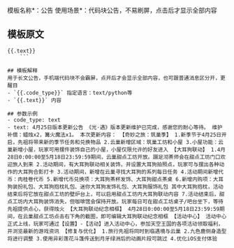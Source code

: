 模板名称*：公告
使用场景*：代码块公告，不易刷屏，点击后才显示全部内容

## 模板原文
```{{.code_type}}
{{.text}}
    ```

## 模板解释
用于长文公告，手机端代码块不会霸屏，点开后才会显示全部内容，也可跟普通消息区分开，更醒目
- `{{.code_type}}` 指定语言：text/python等
- `{{.text}}` 内容

## 参数示例
- code_type: text
- text: 4月25日版本更新公告 《光·遇》版本更新维护已完成，感谢您的耐心等待。 维护补偿：蜡烛x2，篝火魔法x1。 本次更新内容： 【奇妙之旅：筑巢季】 1.新季节于4月25日开启，先祖将带来新的季节任务和兑换物品 2.云巢新增区域：筑巢工坊和小屋 3.小屋功能：云巢新增小屋，玩家可用摆件装饰自己的小屋，小屋仅限允许的好友进入 【大耳狗联动】 1.4月28日0:00:00至5月18日23:59:59期间，云巢甜点工坊开放。蹑足沏茶师会在甜点工坊门口欢迎旅人到来 2.活动期间，有大耳狗联动相关装饰，并设置大耳狗拍照点，玩家可与摆出各种动作的大耳狗合影打卡 3.活动期间，新增在云巢寻找大耳狗的系列每日任务 4.活动期间新增代币：肉桂卷代币 5.新增代币兑换项：大耳狗茶杯发饰、大耳狗甜点茶桌 6.新增内购项：大耳狗装扮礼包、大耳狗抱枕礼包、迷你大耳狗发饰礼包、大耳狗服饰礼包 其中大耳狗抱枕，活动结束后将它放在甜点工坊的壁炉台上，可以启用甜点工坊内大耳狗联动内容 7.活动结束后，甜点工坊内大耳狗装饰消失，但咖啡馆会保持开放。玩家每日可在甜点工坊桌子/吧台坐下，等待先祖提供点心，获得烛火 【大耳狗联动纪念相框】 4月28日0:00:00至5月18日23:59:59期间，在云巢甜点工坊点击右下角的截图，即可编辑大耳狗联动纪念相框 【活动中心】 活动中心正式上线，玩家可通过【设置】-【活动】进入活动中心，参加天空王国的各项活动领取福利，并浏览最新的游戏资讯 【修复与优化】 1.旅行先祖将同时到临遇境与云巢 2.九色鹿侧身造型将进行调整 3.使用异彩莲花斗篷传送到月牙绿洲后的动画片段可跳过 4.优化iOS支付体验